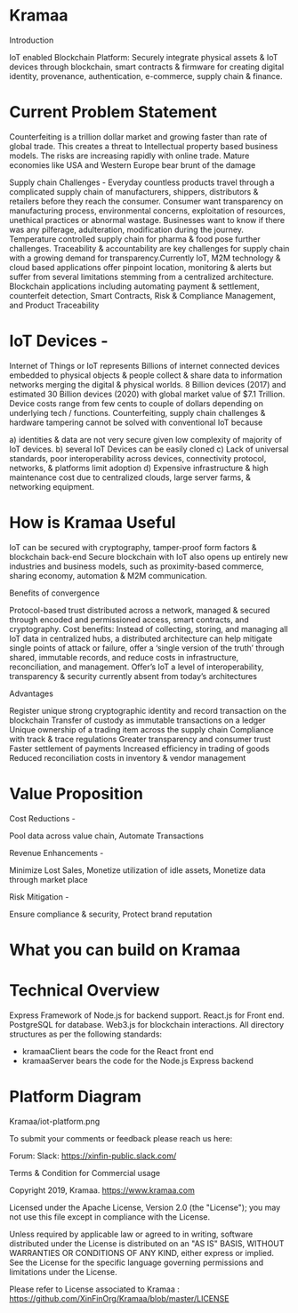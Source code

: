 # Kramaa

Introduction 

IoT enabled Blockchain Platform: Securely integrate physical assets &amp; IoT devices through blockchain, smart contracts &amp; firmware for creating digital identity, provenance, authentication, e-commerce, supply chain &amp; finance.

# Current Problem Statement

Counterfeiting is a trillion dollar market and growing faster than rate of global trade. This creates a threat to Intellectual property based business models. The risks are increasing rapidly with online trade. Mature economies like USA and Western Europe bear brunt of the damage

Supply chain Challenges - Everyday countless products travel through a complicated supply chain of manufacturers, shippers, distributors & retailers before they reach the consumer. Consumer want transparency on manufacturing process, environmental concerns, exploitation of resources, unethical practices or abnormal wastage. Businesses want to know if there was any pilferage, adulteration, modification during the journey. Temperature controlled supply chain for pharma & food pose further challenges. Traceability & accountability are key challenges for supply chain with a growing demand for transparency.Currently IoT, M2M technology & cloud based applications offer pinpoint location, monitoring & alerts but suffer from several limitations stemming from a centralized architecture. Blockchain applications including automating payment & settlement, counterfeit detection, Smart Contracts, Risk & Compliance Management, and Product Traceability

# IoT Devices - 

Internet of Things or IoT represents Billions of internet connected devices embedded to physical objects & people collect & share data to information networks merging the digital & physical worlds. 8 Billion devices (2017) and estimated 30 Billion devices (2020) with global market value of $7.1 Trillion. Device costs range from few cents to couple of dollars depending on underlying tech / functions. Counterfeiting, supply chain challenges & hardware tampering cannot be solved with conventional IoT because

a) identities & data are not very secure given low complexity of majority of IoT devices. 
b) several IoT Devices can be easily cloned
c) Lack of universal standards, poor interoperability across devices, connectivity protocol, networks, & platforms limit adoption
d) Expensive infrastructure & high maintenance cost due to centralized clouds, large server farms, & networking equipment. 

# How is Kramaa Useful

IoT can be secured with cryptography, tamper-proof form factors & blockchain back-end
Secure blockchain with IoT also opens up entirely new industries and business models, such as proximity-based commerce, sharing economy, automation & M2M communication.

Benefits of convergence

Protocol-based trust distributed across a network, managed & secured through encoded and permissioned access, smart contracts, and cryptography. 
Cost benefits: Instead of collecting, storing, and managing all IoT data in centralized hubs, a distributed architecture can help mitigate single points of attack or failure, offer a ‘single version of the truth’ through shared, immutable records, and reduce costs in infrastructure, reconciliation, and management. 
Offer’s IoT a level of interoperability, transparency & security currently absent from today’s architectures 

Advantages

Register unique strong cryptographic identity and record transaction on the blockchain
Transfer of custody as immutable transactions on a ledger
Unique ownership of a trading item across the supply chain
Compliance with track & trace regulations
Greater transparency and consumer trust
Faster settlement of payments
Increased efficiency in trading of goods
Reduced reconciliation costs in inventory & vendor management

# Value Proposition

Cost Reductions - 

Pool data across value chain,
Automate Transactions

Revenue Enhancements - 

Minimize Lost Sales,
Monetize utilization of idle assets,
Monetize data through market place

Risk Mitigation -

Ensure compliance & security,
Protect brand reputation

# What you can build on Kramaa

# Technical Overview

Express Framework of Node.js for backend support.
React.js for Front end.
PostgreSQL for database.
Web3.js for blockchain interactions.
All directory structures as per the following standards:
  - kramaaClient bears the code for the React front end
  - kramaaServer bears the code for the Node.js Express backend

# Platform Diagram

Kramaa/iot-platform.png












To submit your comments or feedback please reach us here: 

Forum: 
Slack: https://xinfin-public.slack.com/








Terms & Condition for Commercial usage

Copyright 2019, Kramaa. https://www.kramaa.com

Licensed under the Apache License, Version 2.0 (the "License"); you may not use this file except in compliance with the License.

Unless required by applicable law or agreed to in writing, software distributed under the License is distributed on an "AS IS" BASIS, WITHOUT WARRANTIES OR CONDITIONS OF ANY KIND, either express or implied. See the License for the specific language governing permissions and limitations under the License.

Please refer to License associated to Kramaa : https://github.com/XinFinOrg/Kramaa/blob/master/LICENSE
